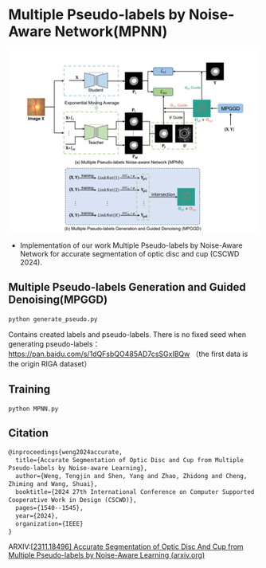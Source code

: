 # Multiple Pseudo-labels by Noise-Aware Network(MPNN)

![model](image/model.jpg)

- Implementation of our work Multiple Pseudo-labels by Noise-Aware Network for accurate segmentation of optic disc and cup (CSCWD 2024).

## Multiple Pseudo-labels Generation and Guided Denoising(MPGGD)

```python
python generate_pseudo.py
```

Contains created labels and pseudo-labels. There is no fixed seed when generating pseudo-labels：https://pan.baidu.com/s/1dQFsbQO485AD7csSGxIBQw （the first data is the origin RIGA dataset）

## Training

```
python MPNN.py
```

## Citation

```
@inproceedings{weng2024accurate,
  title={Accurate Segmentation of Optic Disc and Cup from Multiple Pseudo-labels by Noise-aware Learning},
  author={Weng, Tengjin and Shen, Yang and Zhao, Zhidong and Cheng, Zhiming and Wang, Shuai},
  booktitle={2024 27th International Conference on Computer Supported Cooperative Work in Design (CSCWD)},
  pages={1540--1545},
  year={2024},
  organization={IEEE}
}
```

ARXIV:[[2311.18496\] Accurate Segmentation of Optic Disc And Cup from Multiple Pseudo-labels by Noise-Aware Learning (arxiv.org)](https://arxiv.org/abs/2311.18496)
